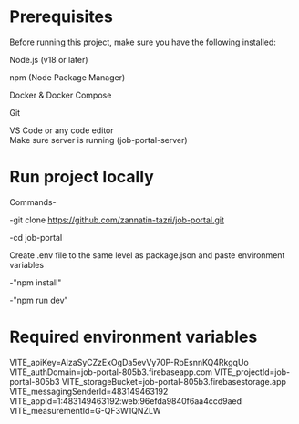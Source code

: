 # Prerequisites
Before running this project, make sure you have the following installed:

Node.js (v18 or later)

npm (Node Package Manager)

Docker & Docker Compose

Git

VS Code or any code editor  
Make sure server is running (job-portal-server)

# Run project locally
Commands-

-git clone https://github.com/zannatin-tazri/job-portal.git

-cd job-portal

Create .env file to the same level as package.json and paste environment variables

-"npm install"

-"npm run dev"


# Required environment variables

VITE_apiKey=AIzaSyCZzExOgDa5evVy70P-RbEsnnKQ4RkgqUo
VITE_authDomain=job-portal-805b3.firebaseapp.com
VITE_projectId=job-portal-805b3
VITE_storageBucket=job-portal-805b3.firebasestorage.app
VITE_messagingSenderId=483149463192
VITE_appId=1:483149463192:web:96efda9840f6aa4ccd9aed
VITE_measurementId=G-QF3W1QNZLW
